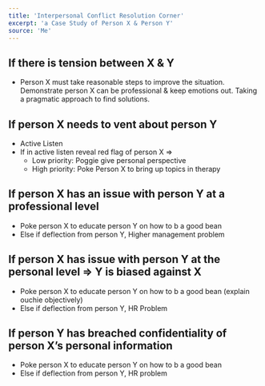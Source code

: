 ```yaml
---
title: 'Interpersonal Conflict Resolution Corner'
excerpt: 'a Case Study of Person X & Person Y'
source: 'Me'
---
```


## If there is tension between X & Y
- Person X must take reasonable steps to improve the situation. Demonstrate person X can be professional & keep emotions out. Taking a pragmatic approach to find solutions. 
## If person X needs to vent about person Y
- Active Listen
- If in active listen reveal red flag of person X =>
    - Low priority: Poggie give personal perspective
    - High priority: Poke Person X to bring up topics in therapy
## If person X has an issue with person Y at a professional level
- Poke person X to educate person Y on how to b a good bean
- Else if deflection from person Y, Higher management problem
## If person X has issue with person Y at the personal level => Y is biased against X
- Poke person X to educate person Y on how to b a good bean (explain ouchie objectively)
- Else if deflection from person Y, HR Problem
## If person Y has breached confidentiality of person X’s personal information
- Poke person X to educate person Y on how to b a good bean
- Else if deflection from person Y, HR problem
